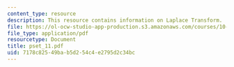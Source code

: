 ```yaml
---
content_type: resource
description: This resource contains information on Laplace Transform.
file: https://ol-ocw-studio-app-production.s3.amazonaws.com/courses/10-450-process-dynamics-operations-and-control-spring-2006/7178c82549bab5d254c4e2795d2c34bc_pset_11.pdf
file_type: application/pdf
resourcetype: Document
title: pset_11.pdf
uid: 7178c825-49ba-b5d2-54c4-e2795d2c34bc
---
```

